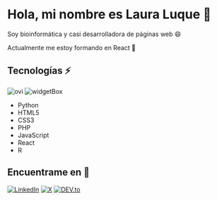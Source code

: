 # Hola, mi nombre es Laura Luque 👋

Soy bioinformática y casi desarrolladora de páginas web 😄

Actualmente me estoy formando en React 🌱

## Tecnologías ⚡
<img src="https://github-readme-stats.vercel.app/api/top-langs?username=laura-luque&show_icons=true&locale=en&layout=compact&theme=chartreuse-dark" alt="ovi" />
<img src="https://github-widgetbox.vercel.app/api/skills?languages=js,php,python,html5,css3,r,markdown,react" alt="widgetBox" />

- Python
- HTML5
- CSS3
- PHP
- JavaScript
- React
- R

## Encuentrame en 💬
<a href="https://www.linkedin.com/in/laura-luque-bravo-897568106" target="_blank"><img src="https://img.shields.io/badge/LinkedIn-%230077B5.svg?&style=flat-square&logo=linkedin&logoColor=white" alt="LinkedIn"></a>
<a href="https://twitter.com/Laura_L_B_" target="_blank"><img src="https://img.shields.io/twitter/url?url=https%3A%2F%2Ftwitter.com%2FLaura_L_B_" alt="X"></a>
<a href="https://laura-luque.github.io/" target="_blank"><img src="https://img.shields.io/badge/DEV-%230A0A0A.svg?&style=flat-square&logo=DEV.to&logoColor=white" alt="DEV.to"></a>
